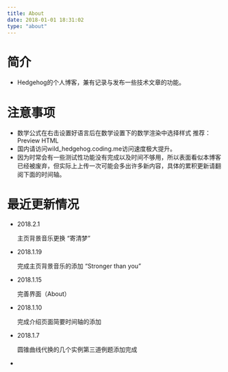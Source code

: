 ```yaml
---
title: About
date: 2018-01-01 18:31:02
type: "about"
---
```

# 简介
* Hedgehog的个人博客，兼有记录与发布一些技术文章的功能。


# 注意事项
* 数学公式在右击设置好语言后在数学设置下的数学渲染中选择样式 推荐：Preview HTML
* 国内请访问wild_hedgehog.coding.me访问速度极大提升。
* 因为时常会有一些测试性功能没有完成以及时间不够用，所以表面看似本博客已经被废弃，但实际上上传一次可能会多出许多新内容，具体的累积更新请翻阅下面的时间轴。

# 最近更新情况
<div class="times">
    <ul>
	    <li><b></b><span>2018.2.1</span><p>主页背景音乐更换 “寄清梦”</p></li>
		<li><b></b><span>2018.1.19</span><p>完成主页背景音乐的添加 “Stronger than you”</p></li>
		<li><b></b><span>2018.1.15</span><p>完善界面（About）</p></li>
	    <li><b></b><span>2018.1.10</span><p>完成介绍页面简要时间轴的添加</p></li>
        <li><b></b><span>2018.1.7</span><p>圆锥曲线代换的几个实例第三道例题添加完成 </p></li>
        <!--b标签不输入内容，span标签内输入时间不限制格式，p标签内输入介绍内容。注意，标签内不能使用div分割-->
        <li><b></b><span></span><p></p></li>
    </ul>
</div>